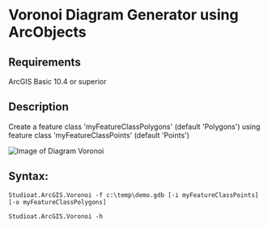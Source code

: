 # Voronoi Diagram Generator using ArcObjects

## Requirements
ArcGIS Basic 10.4 or superior

## Description
Create a feature class 'myFeatureClassPolygons' (default 'Polygons') using feature class 'myFeatureClassPoints' (default 'Points')

![Image of Diagram Voronoi](http://pro.arcgis.com/en/pro-app/tool-reference/analysis/GUID-6231F564-FA42-435F-A4A7-CE6A88167144-web.jpg)


## Syntax:

```Studioat.ArcGIS.Voronoi -f c:\temp\demo.gdb [-i myFeatureClassPoints] [-o myFeatureClassPolygons]```

```Studioat.ArcGIS.Voronoi -h```

